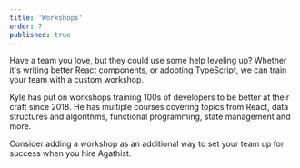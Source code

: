 ```yaml
---
title: 'Workshops'
order: 7
published: true
---
```


Have a team you love, but they could use some help leveling up? Whether it's writing better React components, or adopting TypeScript, we can train your team with a custom workshop.

Kyle has put on workshops training 100s of developers to be better at their craft since 2018. He has multiple courses covering topics from React, data structures and algorithms, functional programming, state management and more.

Consider adding a workshop as an additional way to set your team up for success when you hire Agathist.
